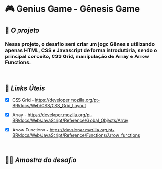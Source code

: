 # 🎮 Genius Game - Gênesis Game

## 🎯 **_O projeto_** 
### Nesse projeto, o desafio será criar um jogo Gênesis utilizando apenas HTML, CSS e Javascript de forma introdutória, sendo o principal conceito, CSS Grid, manipulação de Array e Arrow Functions.

<br>

## 🔗 **_Links Úteis_**
- [x]  CSS Grid  - https://developer.mozilla.org/pt-BR/docs/Web/CSS/CSS_Grid_Layout
- [x]  Array - https://developer.mozilla.org/pt-BR/docs/Web/JavaScript/Reference/Global_Objects/Array

- [x]  Arrow Functions - https://developer.mozilla.org/pt-BR/docs/Web/JavaScript/Reference/Functions/Arrow_functions

<br>

## 👩‍💻 **_Amostra do desafio_**

<br>


<br>